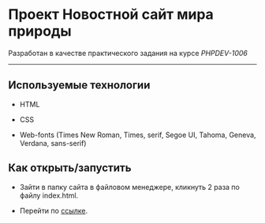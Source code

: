# Проект Новостной сайт мира природы

Разработан в качестве практического задания на курсе *PHPDEV-1006*

---

## Используемые технологии

* HTML

* CSS

* Web-fonts (Times New Roman, Times, serif, Segoe UI, Tahoma, Geneva, Verdana, sans-serif)

## Как открыть/запустить

* Зайти в папку сайта в файловом менеджере, кликнуть 2 раза по файлу index.html.

* Перейти по [ссылке]().